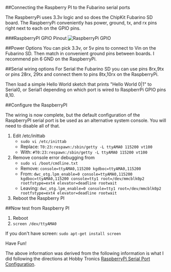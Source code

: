##Connecting the Raspberry PI to the Fubarino serial ports

The RaspberryPi uses 3.3v logic and so does the ChipKit Fubarino SD board. The RaspberryPi conveniently has power, ground, tx, and rx pins right next to each on the GPIO pins.

###RaspberryPI GPIO Pinout
![RaspberryPi GPIO](http://www.adafruit.com/adablog/wp-content/uploads/2012/06/GPIOs.png) 

##Power Options
You can pick 3.3v, or 5v pins to connect to Vin on the Fubarino SD. Then match in convenient ground pins between boards. I recommend pin 6 GND on the RaspberryPi.

##Serial wiring options
For Serial the Fubarino SD you can use pins 8rx,9tx or pins 28rx, 29tx and connect them to pins 8tx,10rx on the RaspberryPi. 

Then load a simple Hello World sketch that prints "Hello World 0|1" to Serial0, or Serial1 depending on which port is wired to RaspberrPi GPIO pins 8,10.

##Configure the RaspberryPI

The wiring is now complete, but the default configuration of the RaspberryPI serial port is be used as an alternative system console. You will need to disable all of that. 

1. Edit /etc/inittab
    * `sudo vi /etc/inittab`
    * Replace: `T0:23:respawn:/sbin/getty -L ttyAMA0 115200 vt100`
    * With: `#T0:23:respawn:/sbin/getty -L ttyAMA0 115200 vt100`
2. Remove console error debugging from 
    * `sudo vi /boot/cmdline.txt`
    * Remove: `console=ttyAMA0,115200 kgdboc=ttyAMA0,115200`
    * From:
    ```dwc_otg.lpm_enable=0 console=ttyAMA0,115200 kgdboc=ttyAMA0,115200 console=tty1 root=/dev/mmcblk0p2 rootfstype=ext4 elevator=deadline rootwait```
    * Leaving:
    ```dwc_otg.lpm_enable=0 console=tty1 root=/dev/mmcblk0p2 rootfstype=ext4 elevator=deadline rootwait```
3. Reboot the Raspberry PI


##Now test from Raspberry PI
1. Reboot
2. `screen /dev/ttyAMA0`

If you don't have screen:
`sudo apt-get install screen`

Have Fun!


The above information was derived from the following information is what I did following the directions at Hobby Tronics [RaspberryPi Serial Port Configuration](http://www.hobbytronics.co.uk/raspberry-pi-serial-port).




 